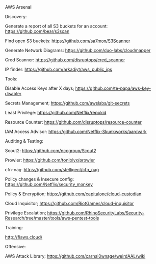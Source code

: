 AWS Arsenal
 
 
 
Discovery:

Generate a report of all S3 buckets for an account: https://github.com/bear/s3scan

Find open S3 buckets: https://github.com/sa7mon/S3Scanner

Generate Network Diagrams: https://github.com/duo-labs/cloudmapper

Cred Scanner:  https://github.com/disruptops/cred_scanner 

IP finder:  https://github.com/arkadiyt/aws_public_ips




 
Tools:

Disable Access Keys after X days; https://github.com/te-papa/aws-key-disabler

Secrets Management; https://github.com/awslabs/git-secrets

Least Privilege: https://github.com/Netflix/repokid

Resource Counter: https://github.com/disruptops/resource-counter

IAM Access Advisor: https://github.com/Netflix-Skunkworks/aardvark


 
 
 
Auditing & Testing:

Scout2: https://github.com/nccgroup/Scout2

Prowler: https://github.com/toniblyx/prowler

cfn-nag: https://github.com/stelligent/cfn_nag

Policy changes & Insecure config: https://github.com/Netflix/security_monkey

Policy & Encryption; https://github.com/capitalone/cloud-custodian

Cloud Inquisitor; https://github.com/RiotGames/cloud-inquisitor

Privilege Escalation; https://github.com/RhinoSecurityLabs/Security-Research/tree/master/tools/aws-pentest-tools

 
 
 
Training:

http://flaws.cloud/



Offensive:

AWS Attack Library; https://github.com/carnal0wnage/weirdAAL/wiki

 
 
 
